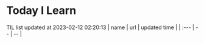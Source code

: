 # Today I Learn 
TIL list updated at 2023-02-12 02:20:13
| name | url | updated time |
| :--- | -- | -- |
